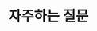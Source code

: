 # 자주하는 질문

<figure><img src="../../.gitbook/assets/A.S 조치 이미지-68.jpg" alt=""><figcaption></figcaption></figure>

<figure><img src="../../.gitbook/assets/A.S 조치 이미지-69.jpg" alt=""><figcaption></figcaption></figure>

<figure><img src="../../.gitbook/assets/A.S 조치 이미지-70.jpg" alt=""><figcaption></figcaption></figure>

<figure><img src="../../.gitbook/assets/A.S 조치 이미지-71.jpg" alt=""><figcaption></figcaption></figure>

<figure><img src="../../.gitbook/assets/A.S 조치 이미지-72.jpg" alt=""><figcaption></figcaption></figure>

<figure><img src="../../.gitbook/assets/A.S 조치 이미지-73.jpg" alt=""><figcaption></figcaption></figure>

<figure><img src="../../.gitbook/assets/A.S 조치 이미지-74.jpg" alt=""><figcaption></figcaption></figure>

<figure><img src="../../.gitbook/assets/A.S 조치 이미지-75.jpg" alt=""><figcaption></figcaption></figure>

<figure><img src="../../.gitbook/assets/A.S 조치 이미지-76.jpg" alt=""><figcaption></figcaption></figure>
